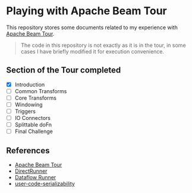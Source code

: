 # Playing with Apache Beam Tour

This repository stores some documents related to my experience with [Apache Beam Tour](https://tour.beam.apache.org/).

> The code in this repository is not exactly as it is in the tour, in some cases I have briefly modified it for execution convenience.

## Section of the Tour completed

- [x] Introduction
- [ ] Common Transforms
- [ ] Core Transforms
- [ ] Windowing
- [ ] Triggers
- [ ] IO Connectors
- [ ] Splittable doFn
- [ ] Final Challenge

## References

- [Apache Beam Tour](https://tour.beam.apache.org/)
- [DirectRunner](https://beam.apache.org/documentation/runners/direct/)
- [Dataflow Runner](https://beam.apache.org/documentation/runners/dataflow/)
- [user-code-serializability](https://beam.apache.org/documentation/programming-guide/#user-code-serializability)